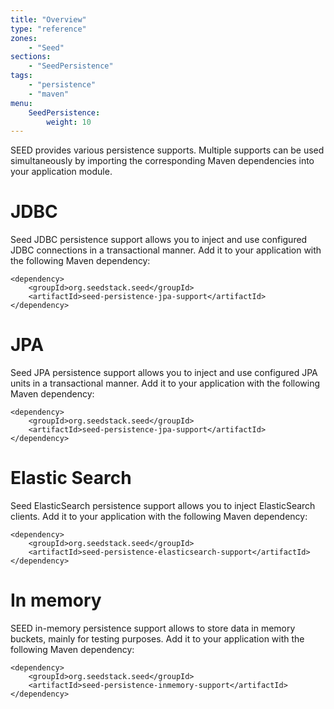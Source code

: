 ```yaml
---
title: "Overview"
type: "reference"
zones:
    - "Seed"
sections:
    - "SeedPersistence"
tags:
    - "persistence"
    - "maven"
menu:
    SeedPersistence:
        weight: 10
---
```


SEED provides various persistence supports. Multiple supports can be used simultaneously 
by importing the corresponding Maven dependencies into your application module.

# JDBC

Seed JDBC persistence support allows you to inject and use configured JDBC connections in a transactional manner.
Add it to your application with the following Maven dependency:

    <dependency>
        <groupId>org.seedstack.seed</groupId>
        <artifactId>seed-persistence-jpa-support</artifactId>
    </dependency>

# JPA

Seed JPA persistence support allows you to inject and use configured JPA units in a transactional manner. 
Add it to your application with the following Maven dependency:

    <dependency>
        <groupId>org.seedstack.seed</groupId>
        <artifactId>seed-persistence-jpa-support</artifactId>
    </dependency>

# Elastic Search

Seed ElasticSearch persistence support allows you to inject ElasticSearch clients. 
Add it to your application with the following Maven dependency:

    <dependency>
        <groupId>org.seedstack.seed</groupId>
        <artifactId>seed-persistence-elasticsearch-support</artifactId>
    </dependency>

# In memory

SEED in-memory persistence support allows to store data in memory buckets, mainly for testing purposes. 
Add it to your application with the following Maven dependency:

    <dependency>
        <groupId>org.seedstack.seed</groupId>
        <artifactId>seed-persistence-inmemory-support</artifactId>
    </dependency>


